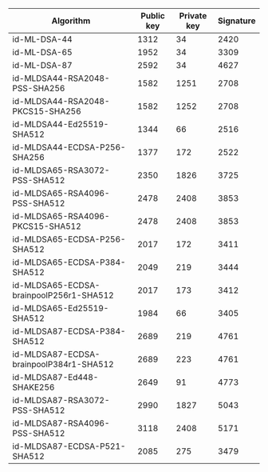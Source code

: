 | Algorithm                                     |  Public key  |  Private key |  Signature   |
| --------------------------------------------- | ------------ | ------------ |  ----------- |
| id-ML-DSA-44                                  |     1312     |      34      |     2420     |
| id-ML-DSA-65                                  |     1952     |      34      |     3309     |
| id-ML-DSA-87                                  |     2592     |      34      |     4627     |
| id-MLDSA44-RSA2048-PSS-SHA256                 |     1582     |     1251     |     2708     |
| id-MLDSA44-RSA2048-PKCS15-SHA256              |     1582     |     1252     |     2708     |
| id-MLDSA44-Ed25519-SHA512                     |     1344     |      66      |     2516     |
| id-MLDSA44-ECDSA-P256-SHA256                  |     1377     |     172      |     2522     |
| id-MLDSA65-RSA3072-PSS-SHA512                 |     2350     |     1826     |     3725     |
| id-MLDSA65-RSA4096-PSS-SHA512                 |     2478     |     2408     |     3853     |
| id-MLDSA65-RSA4096-PKCS15-SHA512              |     2478     |     2408     |     3853     |
| id-MLDSA65-ECDSA-P256-SHA512                  |     2017     |     172      |     3411     |
| id-MLDSA65-ECDSA-P384-SHA512                  |     2049     |     219      |     3444     |
| id-MLDSA65-ECDSA-brainpoolP256r1-SHA512       |     2017     |     173      |     3412     |
| id-MLDSA65-Ed25519-SHA512                     |     1984     |      66      |     3405     |
| id-MLDSA87-ECDSA-P384-SHA512                  |     2689     |     219      |     4761     |
| id-MLDSA87-ECDSA-brainpoolP384r1-SHA512       |     2689     |     223      |     4761     |
| id-MLDSA87-Ed448-SHAKE256                     |     2649     |      91      |     4773     |
| id-MLDSA87-RSA3072-PSS-SHA512                 |     2990     |     1827     |     5043     |
| id-MLDSA87-RSA4096-PSS-SHA512                 |     3118     |     2408     |     5171     |
| id-MLDSA87-ECDSA-P521-SHA512                  |     2085     |     275      |     3479     |
